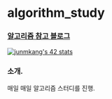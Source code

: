 # algorithm_study

### [알고리즘 참고 블로그](https://blog.encrypted.gg/category/%EA%B0%95%EC%A2%8C/%EC%8B%A4%EC%A0%84%20%EC%95%8C%EA%B3%A0%EB%A6%AC%EC%A6%98)
[![junmkang's 42 stats](https://badge42.herokuapp.com/api/stats/junmkang)](https://github.com/k010103/libftprintf.a)

### 소개.
매일 매일 알고리즘 스터디를 진행.

